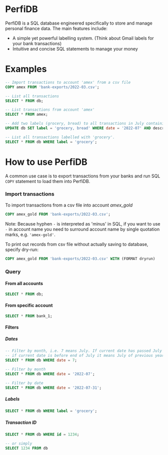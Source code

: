 # PerfiDB

PerfiDB is a SQL database engineered specifically to store and manage personal finance data. The main features include:

- A simple yet powerful labelling system. (Think about Gmail labels for your bank transactions)
- Intuitive and concise SQL statements to manage your money


# Examples
```sql
-- Import transactions to account 'amex' from a csv file
COPY amex FROM 'bank-exports/2022-03.csv';

-- List all transactions
SELECT * FROM db;

-- List transactions from account 'amex'
SELECT * FROM amex;

-- Add two labels (grocery, bread) to all transactions in July containing description text 'bakehouse'
UPDATE db SET label = 'grocery, bread' WHERE date = '2022-07' AND description LIKE 'bakehouse';

-- List all transactions labelled with 'grocery'.
SELECT * FROM db WHERE label = 'grocery';
```

# How to use PerfiDB
A common use case is to export transactions from your banks and run SQL `COPY` statement to load them into PerfiDB.

### Import transactions
To import transactions from a csv file into account _amex_gold_
```sql
COPY amex_gold FROM 'bank-exports/2022-03.csv';
```

Note: Because hyphen `-` is interpreted as 'minus' in SQL, if you want to use `-` in account name you need to surround account name by single quotation marks, e.g. `'amex-gold'`.

To print out records from csv file without actually saving to database, specify dry-run:
```sql
COPY amex_gold FROM 'bank-exports/2022-03.csv' WITH (FORMAT dryrun)
```

### Query

#### From all accounts
```sql
SELECT * FROM db;
```

#### From specific account
```sql
SELECT * FROM bank_1;
```

#### Filters
##### Dates
```sql
-- Filter by month, i.e. 7 means July. If current date has passed July it means July of current year,
-- if current date is before end of July it means July of previous year.
SELECT * FROM db WHERE date = 7;

-- Filter by month
SELECT * FROM db WHERE date = '2022-07';

-- Filter by date
SELECT * FROM db WHERE date = '2022-07-31';
```

##### Labels
```sql
SELECT * FROM db WHERE label = 'grocery';
```

##### Transaction ID
```sql
SELECT * FROM db WHERE id = 1234;

-- or simply
SELECT 1234 FROM db
```